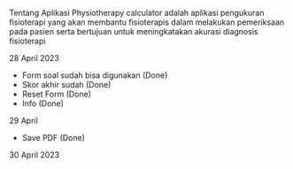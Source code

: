 Tentang Aplikasi
Physiotherapy calculator adalah aplikasi pengukuran fisioterapi yang akan membantu fisioterapis dalam melakukan pemeriksaan pada pasien serta bertujuan untuk meningkatakan akurasi diagnosis fisioterapi

28 April 2023
- Form soal sudah bisa digunakan (Done)
- Skor akhir sudah (Done)
- Reset Form (Done)
- Info (Done)

29 April
- Save PDF (Done)

30 April 2023
